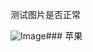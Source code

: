 测试图片是否正常

![Image](https://github.com/user-attachments/assets/b2f6b633-a0bb-433f-8b7d-f115843774cb)### 苹果